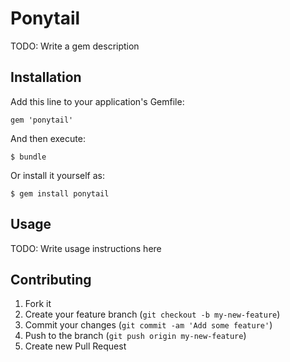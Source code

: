 # Ponytail

TODO: Write a gem description

## Installation

Add this line to your application's Gemfile:

    gem 'ponytail'

And then execute:

    $ bundle

Or install it yourself as:

    $ gem install ponytail

## Usage

TODO: Write usage instructions here

## Contributing

1. Fork it
2. Create your feature branch (`git checkout -b my-new-feature`)
3. Commit your changes (`git commit -am 'Add some feature'`)
4. Push to the branch (`git push origin my-new-feature`)
5. Create new Pull Request
